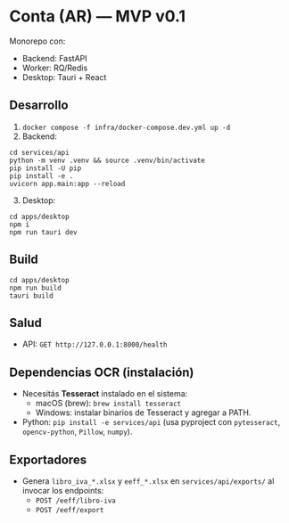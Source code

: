 # Conta (AR) — MVP v0.1

Monorepo con:
- Backend: FastAPI
- Worker: RQ/Redis
- Desktop: Tauri + React

## Desarrollo
1) `docker compose -f infra/docker-compose.dev.yml up -d`
2) Backend:
```
cd services/api
python -m venv .venv && source .venv/bin/activate
pip install -U pip
pip install -e .
uvicorn app.main:app --reload
```
3) Desktop:
```
cd apps/desktop
npm i
npm run tauri dev
```

## Build
```
cd apps/desktop
npm run build
tauri build
```

## Salud
- API: `GET http://127.0.0.1:8000/health`
## Dependencias OCR (instalación)
- Necesitás **Tesseract** instalado en el sistema:
  - macOS (brew): `brew install tesseract`
  - Windows: instalar binarios de Tesseract y agregar a PATH.
- Python: `pip install -e services/api` (usa pyproject con `pytesseract`, `opencv-python`, `Pillow`, `numpy`).

## Exportadores
- Genera `libro_iva_*.xlsx` y `eeff_*.xlsx` en `services/api/exports/` al invocar los endpoints:
  - `POST /eeff/libro-iva`
  - `POST /eeff/export`
